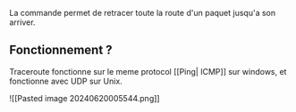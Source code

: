 La commande permet de retracer toute la route d'un paquet jusqu'a son arriver.

## Fonctionnement ?
Traceroute fonctionne sur le meme protocol [[Ping| ICMP]] sur windows, et fonctionne avec UDP sur Unix.

![[Pasted image 20240620005544.png]]

